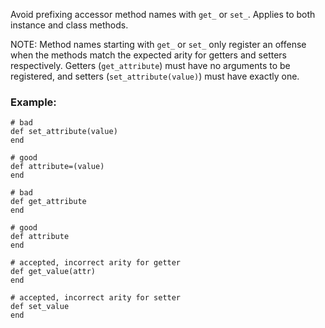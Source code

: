 Avoid prefixing accessor method names with `get_` or `set_`.
Applies to both instance and class methods.

NOTE: Method names starting with `get_` or `set_` only register an offense
when the methods match the expected arity for getters and setters respectively.
Getters (`get_attribute`) must have no arguments to be registered,
and setters (`set_attribute(value)`) must have exactly one.

### Example:
    # bad
    def set_attribute(value)
    end

    # good
    def attribute=(value)
    end

    # bad
    def get_attribute
    end

    # good
    def attribute
    end

    # accepted, incorrect arity for getter
    def get_value(attr)
    end

    # accepted, incorrect arity for setter
    def set_value
    end